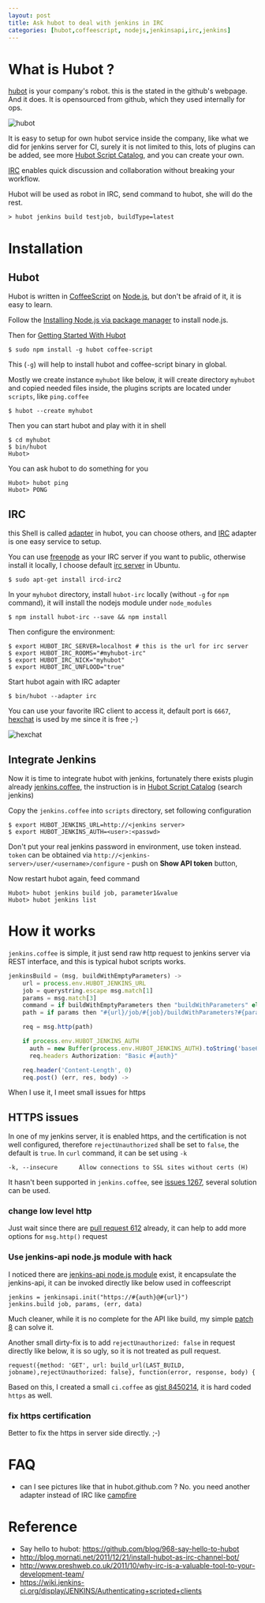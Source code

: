 ```yaml
---
layout: post
title: Ask hubot to deal with jenkins in IRC
categories: [hubot,coffeescript, nodejs,jenkinsapi,irc,jenkins]
---
```


# What is Hubot ? #
[hubot][Hubot] is your company's robot. this is the stated in the github's webpage. And it does. It is opensourced from github, which they used internally for ops.

![hubot](https://github-images.s3.amazonaws.com/blog/2011/hubot.png)

It is easy to setup for own hubot service inside the company, like what we did for jenkins server for CI, surely it is not limited to this, lots of plugins can be added, see more [Hubot Script Catalog][hubot_catalog], and you can create your own.

[IRC](http://en.wikipedia.org/wiki/Internet_Relay_Chat) enables quick discussion and collaboration without breaking your workflow.

Hubot will be used as robot in IRC, send command to hubot, she will do the rest.

	> hubot jenkins build testjob, buildType=latest 

# Installation #

## Hubot ##
Hubot is written in [CoffeeScript](http://coffeescript.org/) on [Node.js](http://nodejs.org/), but don't be afraid of it, it is easy to learn.

Follow the [Installing Node.js via package manager](https://github.com/joyent/node/wiki/Installing-Node.js-via-package-manager) to install node.js.

Then for [Getting Started With Hubot](https://github.com/github/hubot/blob/master/docs/README.md)

	$ sudo npm install -g hubot coffee-script

This (`-g`) will help to install hubot and coffee-script binary in global.

Mostly we create instance `myhubot` like below, it will create directory `myhubot` and copied needed files inside, the plugins scripts are located under `scripts`, like `ping.coffee`

	$ hubot --create myhubot

Then you can start hubot and play with it in shell

    $ cd myhubot
	$ bin/hubot 
	Hubot> 

You can ask hubot to do something for you 

    Hubot> hubot ping
	Hubot> PONG

## IRC ##

this Shell is called [adapter](https://github.com/github/hubot/blob/master/docs/adapters.md) in hubot, you can choose others, and [IRC](https://github.com/nandub/hubot-irc) adapter is one easy service to setup.

You can use [freenode](http://freenode.net/) as your IRC server if you want to public, otherwise install it locally, I choose default [irc server](https://help.ubuntu.com/12.04/serverguide/irc-server.html) in Ubuntu.

	$ sudo apt-get install ircd-irc2

In your `myhubot` directory, install `hubot-irc` locally (without `-g` for `npm` command), it will install the nodejs module under `node_modules`

	$ npm install hubot-irc --save && npm install

Then configure the environment:

	$ export HUBOT_IRC_SERVER=localhost # this is the url for irc server
	$ export HUBOT_IRC_ROOMS="#myhubot-irc" 
	$ export HUBOT_IRC_NICK="myhubot" 
	$ export HUBOT_IRC_UNFLOOD="true" 

Start hubot again with IRC adapter 

	$ bin/hubot --adapter irc

You can use your favorite IRC client to access it, default port is `6667`, [hexchat](http://hexchat.github.io/) is used by me since it is free ;-)

![hexchat](http://hexchat.github.io/img/screenshot-windows.png)

## Integrate Jenkins ##

Now it is time to integrate hubot with jenkins, fortunately there exists plugin already [jenkins.coffee](https://github.com/github/hubot-scripts/blob/master/src/scripts/jenkins.coffee), the instruction is in [Hubot Script Catalog][hubot_catalog] (search jenkins)

Copy the `jenkins.coffee` into `scripts` directory, set following configuration

	$ export HUBOT_JENKINS_URL=http://<jenkins server>
	$ export HUBOT_JENKINS_AUTH=<user>:<passwd> 

Don't put your real jenkins password in environment, use token instead. `token` can be obtained via `http://<jenkins-server>/user/<username>/configure` - push on **Show API token** button, 

Now restart hubot again, feed command

	Hubot> hubot jenkins build job, parameter1&value
    Hubot> hubot jenkins list

# How it works #

`jenkins.coffee` is simple, it just send raw http request to jenkins server via REST interface, and this is typical hubot scripts works. 

```javascript
jenkinsBuild = (msg, buildWithEmptyParameters) ->
    url = process.env.HUBOT_JENKINS_URL
    job = querystring.escape msg.match[1]
    params = msg.match[3]
    command = if buildWithEmptyParameters then "buildWithParameters" else "build"
    path = if params then "#{url}/job/#{job}/buildWithParameters?#{params}" else "#{url}/job/#{job}/#{command}"

    req = msg.http(path)

    if process.env.HUBOT_JENKINS_AUTH
      auth = new Buffer(process.env.HUBOT_JENKINS_AUTH).toString('base64')
      req.headers Authorization: "Basic #{auth}"

    req.header('Content-Length', 0)
    req.post() (err, res, body) ->
```

When I use it, I meet small issues for https

## HTTPS issues ##

In one of my jenkins server, it is enabled https, and the certification is not well configured, therefore `rejectUnauthorized` shall be set to `false`, the default is `true`. In `curl` command, it can be set using `-k`

	-k, --insecure      Allow connections to SSL sites without certs (H)

It hasn't been supported in `jenkins.coffee`, see [issues 1267](https://github.com/github/hubot-scripts/issues/1267), several solution can be used.

### change low level http ###

Just wait since there are [pull request 612](https://github.com/github/hubot/pull/612) already, it can help to add more options for `msg.http()` request

### Use jenkins-api node.js module with hack ###

I noticed there are [jenkins-api node.js module](https://github.com/jansepar/node-jenkins-api) exist, it encapsulate the jenkins-api, it can be invoked directly like below used in coffeescript

	jenkins = jenkinsapi.init("https://#{auth}@#{url}")
	jenkins.build job, params, (err, data) 

Much cleaner, while it is no complete for the API like build, my simple [patch 8](https://github.com/jansepar/node-jenkins-api/pull/8) can solve it.

Another small dirty-fix is to add `rejectUnauthorized: false` in request directly like below, it is so ugly, so it is not treated as pull request.

	request({method: 'GET', url: build_url(LAST_BUILD, jobname),rejectUnauthorized: false}, function(error, response, body) {

Based on this, I created a small `ci.coffee` as [gist 8450214](https://gist.github.com/larrycai/8450214), it is hard coded `https` as well.

### fix https certification ###

Better to fix the https in server side directly. ;-)

# FAQ #
* can I see pictures like that in hubot.github.com ?
  No. you need another adapter instead of IRC like [campfire](https://github.com/github/hubot/blob/master/docs/adapters/campfire.md) 

# Reference #

* Say hello to hubot: https://github.com/blog/968-say-hello-to-hubot
* http://blog.mornati.net/2011/12/21/install-hubot-as-irc-channel-bot/ 
* http://www.preshweb.co.uk/2011/10/why-irc-is-a-valuable-tool-to-your-development-team/
* https://wiki.jenkins-ci.org/display/JENKINS/Authenticating+scripted+clients

[hubot]: http://hubot.github.com/
[hubot_catalog]: (http://hubot-script-catalog.herokuapp.com/)